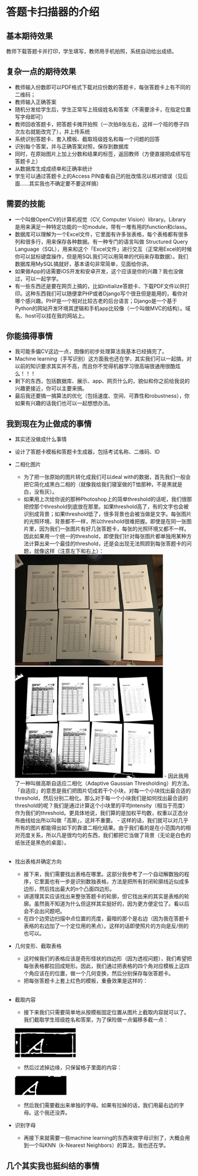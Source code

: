 # 答题卡扫描器的介绍

## 基本期待效果
教师下载答题卡并打印，学生填写，教师用手机拍照，系统自动给出成绩。

## 复杂一点的期待效果
* 教师输入份数即可以PDF格式下载对应份数的答题卡，每张答题卡上有不同的二维码；
* 教师输入正确答案
* 随机分发给学生后，学生正常写上班级姓名和答案（不需要涂卡，在指定位置写字母即可）
* 教师回收答题卡，把答题卡摊开拍照（一次拍8张左右，这样一个班的卷子四次左右就能改完了），并上传系统
* 系统识别答题卡、套入模板、截取班级姓名和每一个问题的回答
* 识别每个答案，并与正确答案对照，保存到数据库
* 同时，在原始图片上加上分数和结果的标签，返回教师（方便直接把成绩写在答题卡上）
* 从数据库生成成绩单和正确率统计
* 学生可以通过答题卡上的Access PIN查看自己的批改情况以核对错误（见后面……其实我也不确定要不要这样搞）

## 需要的技能
* 一个叫做OpenCV的计算机视觉（CV, Computer Vision）library。Library 是用来满足一种特定功能的一坨module，带有一堆有用的function和class。
* 数据库可以理解为一个Excel文件，它里面有许多张表格，每个表格都有很多列和很多行，用来保存各种数据。有一种专门的语言叫做 Structured Query Language（SQL），用来和这个「Excel文件」进行交互（正常用Excel的时候你可以鼠标键盘操作，但是用SQL我们可以用简单的代码来存取数据）。我们数据库用MySQL搞就好，基本语句非常简单，见面给你讲。
* 如果做App的话需要iOS开发和安卓开发，这个应该是你的兴趣？我也没做过，可以一起学学。
* 有一些东西还是要在网页上搞的，比如initialize答题卡、下载PDF文件以供打印。这种东西我们可以随便拿PHP或者Django写个很丑但是能用的，看你对哪个感兴趣。PHP是一个相对比较古老的后台语言；Django是一个基于Python的网站开发环境其逻辑和手机app比较像（一个叫做MVC的结构）。域名、host可以挂在我的网站上。 

## 你能搞得事情
* 我可能多偏CV这边一点，图像的初步处理算法我基本已经搞完了。
* Machine learning（手写识别）这方面我也还在学，其实我们可以一起搞，对以前的知识要求其实并不高，而且你不觉得机器学习很高端很通用很酷炫么！！！
* 剩下的东西，包括数据库、展示、app、网页什么的，貌似和你之前给我说的兴趣更接近，你可以主要来搞。
* 最后我还要搞一搞算法的优化（包括速度、空间、可靠性和robustness），你如果有兴趣的话我们也可以一起想想办法。

## 我到现在为止做成的事情
* 其实还没做成什么事情
* 设计了答题卡模板和答题卡生成器，包括考试名称、二维码、ID
* 二相化图片
    - 为了把一张原始的图片转化成我们可以deal with的数据，首先我们一般会把它简化成黑白二相的（就像我给我们寝室做的T恤那种，不是黑就是白，没有灰）。
    - 如果用上次给你说的那种Photoshop上的简单threshold的话呢，我们很那把控那个threshold到底放在那里。如果threshold高了，有的文字也会被识别成背景；如果threshold低了，很多背景也会被当做是文字。每张图片的光照环境、背景都不一样，所以threshold很难把握。即使是在同一张图片里，因为我们一张图片有好几张答题卡，每张的光照环境又都不一样。因此如果用一个统一的threshold，即使我们针对每张图片都单独用某种方法计算出来一个最佳的threshold，还是会出现无法照顾到每张答题卡的问题，就像这样（注意左下和右上）：
    <img src="source.jpg" width="400">
    <img src="source-b.jpg" width="400">
    - 因此我用了一种叫做高斯自适应二相化（Adaptive Gaussian Thresholding）的方法。「自适应」的意思是我们把图片切成若干个小块，对每一个小块找出最合适的threshold，然后分别二相化。那么对于每一个小块我们是如何找出最合适的threshold的呢？我们是通过计算这个小块里的平均intensity（相当于亮度）作为我们的threshold。更具体地说，我们算的是加权平均数，权重以正态分布曲线给出所以叫做「高斯」，这并不重要。
    - 这样的话，我们就可以对几乎所有的图片都能得出如下的靠谱二相化结果。由于我们看的是在小范围内的相对亮度关系，所以凡是很均匀的东西，我们都把它当做了背景（无论是白色的纸张还是黑色的桌面）。
    <img scr="source-ab.jpg" width = "600">
* 找出表格并确定方向
    - 接下来，我们需要找出表格在哪里。这部分我参考了一个自动解数独的程序，它里面也有一步是识别数独表格，方法是把所有封闭轮廓线近似成多边形，然后找出最大的n个凸面四边形。
    - 讲道理其实应该找出来整张答题卡的轮廓，但它找出来的其实是表格的轮廓。虽然我不知道为什么但这样其实挺好的，因为更方便定位了。看以后会不会出问题吧。
    - 在四个边旁边扫描中点位置的亮度，最暗的那个是右边（因为我在答题卡表格的右边加了一个定位用的黑点）。这样的话即使照片的方向是反/侧的也可以。
* 几何变形、截取表格
    - 这时候我们的表格应该是奇形怪状的四边形（因为透视问题），我们希望把每张表格都拉回成矩形。因此，我们通过把表格的四个角对应模板上这四个角应该在的位置，做一个几何变换，然后分别保存每张答题卡。
    - 把每张答题卡上套上红色的模板，重叠效果是这样的：
    <img scr="temp_matching.jpg" width = "600">
* 截取内容
    - 接下来我们只需要简单地从按模板固定位置从图片上截取内容就可以了。我们截取学生班级姓名和答案，为了保险做一点偏移多截一点：
    
    ![](ans-img-0.png)
    - 然后过滤掉边缘，只保留格子里面的内容：
    
    ![](ans-img-trim-0.png)
    - 然后我们需要截出来单独的字母。如果有拉掉的话，我们用最右边的字母。这个我还没弄。
* 识别字母
    - 再接下来就需要一些machine learning的东西来做字母识别了，大概会用到一个叫KNN（k-Nearest Neighbors）的算法，我也还在学。

## 几个其实我也挺纠结的事情


